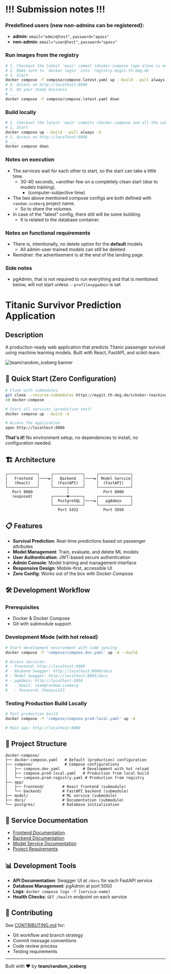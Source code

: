 # !!! Submission notes !!!

### Predefined users (new non-admins can be registered):
- **admin:** `email="admin@test"`, `password="apass"`
- **non-admin:** `email="user@test"`, `password="upass"`

### Run images from the registry

```bash
# 1. Checkout the latest 'main' commit (docker-compose repo alone is enough)
# 2. Make sure to `docker login` into `registry.mygit.th-deg.de`
# 3. Start
docker compose -f compose/compose.latest.yaml up --build --pull always -d
# 4. Access on http://localhost:8080
# 5. Do your shady business
# ...
docker compose -f compose/compose.latest.yaml down
```

### Build locally

```bash
# 1. Checkout the latest 'main' commits (docker-compose and all the submodules)
# 2. Start
docker compose up --build --pull always -d
# 3. Access on http://localhost:8080
# ...
docker compose down
```

### Notes on execution
- The services wait for each other to start, so the start can take a little time.
  - 30-40 seconds, +another few on a completely clean start (due to models training).
    - (computer-subjective time)
- The two above mentioned compose configs are both defined with `random-iceberg` project name.
  - So to share the volumes.
- In case of the "latest" config, there still will be some building.
  - It is related to the database container.

### Notes on functional requirements
- There is, intentionally, no delete option for the **default** models
  - All admin-user-trained models can still be deleted.
- Remidner: the advertisement is at the end of the landing page.

### Side notes

- pgAdmin, that is not required to run everything and that is mentioned below, will not start unless `--profile=pgadmin` is set

# Titanic Survivor Prediction Application

## Description

A production-ready web application that predicts Titanic passenger survival using machine learning models. Built with React, FastAPI, and scikit-learn.

![team/random_iceberg banner](./docs/random_iceberg.png)

## 🚀 Quick Start (Zero Configuration)

```bash
# Clone with submodules
git clone --recurse-submodules https://mygit.th-deg.de/schober-teaching/student-projects/ain-23-software-engineering/ss-25/Random_Iceberg/docker-compose.git
cd docker-compose

# Start all services (production test)
docker compose up --build -d

# Access the application
open http://localhost:8080
```

**That's it!** No environment setup, no dependencies to install, no configuration needed.

## 🏗️ Architecture

```
┌─────────────┐     ┌─────────────┐     ┌──────────────┐
│   Frontend  │────►│   Backend   │────►│ Model Service│
│   (React)   │     │  (FastAPI)  │     │  (FastAPI)   │
└─────────────┘     └──────┬──────┘     └──────────────┘
   Port 8080               │               Port 8000
   (exposed)        ┌──────▼──────┐     ┌──────────────┐
                    │  PostgreSQL │────►│   pgAdmin    │
                    └─────────────┘     └──────────────┘
                       Port 5432           Port 5050
```

## 📋 Features

- **Survival Prediction**: Real-time predictions based on passenger attributes
- **Model Management**: Train, evaluate, and delete ML models
- **User Authentication**: JWT-based secure authentication
- **Admin Console**: Model training and management interface
- **Responsive Design**: Mobile-first, accessible UI
- **Zero Config**: Works out of the box with Docker Compose

## 🛠️ Development Workflow

### Prerequisites
- Docker & Docker Compose
- Git with submodule support

### Development Mode (with hot reload)

```bash
# Start development environment with code syncing
docker compose -f 'compose/compose.dev.yaml' up -d --build

# Access services:
# - Frontend: http://localhost:8080
# - Backend Swagger: http://localhost:8000/docs
# - Model Swagger: http://localhost:8001/docs
# - pgAdmin: http://localhost:5050
#   - Email: team@random.iceberg
#   - Password: Cheezus123
```

### Testing Production Build Locally

```bash
# Test production build
docker compose -f 'compose/compose.prod-local.yaml' up -d

# Main app: http://localhost:8080
```

## 📁 Project Structure

```
docker-compose/
├── docker-compose.yaml   # Default (production) configuration
├── compose/              # Compose configurations
│   ├── compose.dev.yaml          # Development with hot reload
│   ├── compose.prod-local.yaml   # Production from local build
│   └── compose.prod-registry.yaml # Production from registry
├── app/
│   ├── frontend/        # React frontend (submodule)
│   └── backend/         # FastAPI backend (submodule)
├── model/               # ML service (submodule)
├── docs/                # Documentation (submodule)
└── postgres/            # Database initialization
```

## 🔗 Service Documentation

- [Frontend Documentation](./app/frontend/README.md)
- [Backend Documentation](./app/backend/README.md)
- [Model Service Documentation](./model/README.md)
- [Project Requirements](./docs/Project-Requirements.md)

## 📊 Development Tools

- **API Documentation**: Swagger UI at `/docs` for each FastAPI service
- **Database Management**: pgAdmin at port 5050
- **Logs**: `docker compose logs -f [service-name]`
- **Health Checks**: `GET /health` endpoint on each service

## 🤝 Contributing

See [CONTRIBUTING.md](./CONTRIBUTING.md) for:
- Git workflow and branch strategy
- Commit message conventions
- Code review process
- Testing requirements

---

Built with ❤️ by **team/random_iceberg**
